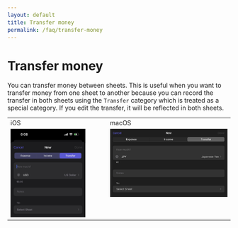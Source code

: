 ```yaml
---
layout: default
title: Transfer money
permalink: /faq/transfer-money
---
```


# Transfer money

You can transfer money between sheets. This is useful when you want to transfer money from one sheet to another because you can record the transfer in both sheets using the `Transfer` category which is treated as a special category. If you edit the transfer, it will be reflected in both sheets.

<table>
    <tr>
        <td>iOS</td>
        <td>macOS</td>
    </tr>
    <tr>
        <td style="vertical-align:top"><img src="../../assets/faq/transfer-money/transfer-money-ios.jpg" width="80%"></td>
        <td style="vertical-align:top"><img src="../../assets/faq/transfer-money/transfer-money-mac.jpg"></td>
    </tr>
</table>
